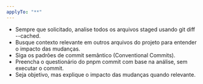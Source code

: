 ```yaml
---
applyTo: "**"
---
```


- Sempre que solicitado, analise todos os arquivos staged usando git diff --cached.
- Busque contexto relevante em outros arquivos do projeto para entender o impacto das mudanças.
- Siga os padrões de commit semântico (Conventional Commits).
- Preencha o questionário do pnpm commit com base na análise, sem executar o commit.
- Seja objetivo, mas explique o impacto das mudanças quando relevante.
